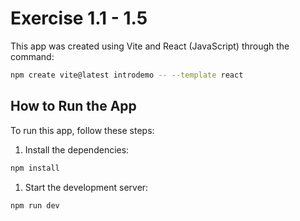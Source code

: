 # Exercise 1.1 - 1.5

This app was created using Vite and React (JavaScript) through the command:

```bash
npm create vite@latest introdemo -- --template react
```

## How to Run the App

To run this app, follow these steps:

1. Install the dependencies:

```bash
npm install
```

1. Start the development server:

```bash
npm run dev
```

